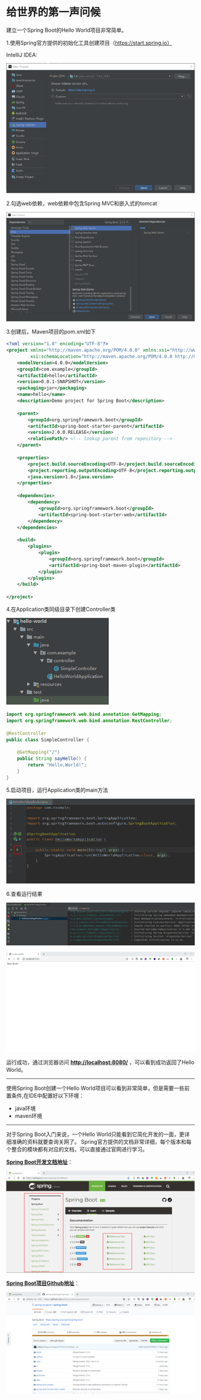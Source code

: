 # 给世界的第一声问候

建立一个Spring Boot的Hello World项目非常简单。

1.使用Spring官方提供的初始化工具创建项目（<https://start.spring.io）>

IntelliJ IDEA:

![示例](../IMG/hello/01.png)

2.勾选web依赖，web依赖中包含Spring MVC和嵌入式的tomcat

![示例](../IMG/hello/02.png)

3.创建后，Maven项目的pom.xml如下

```xml
<?xml version="1.0" encoding="UTF-8"?>
<project xmlns="http://maven.apache.org/POM/4.0.0" xmlns:xsi="http://www.w3.org/2001/XMLSchema-instance"
         xsi:schemaLocation="http://maven.apache.org/POM/4.0.0 http://maven.apache.org/xsd/maven-4.0.0.xsd">
    <modelVersion>4.0.0</modelVersion>
    <groupId>com.example</groupId>
    <artifactId>hello</artifactId>
    <version>0.0.1-SNAPSHOT</version>
    <packaging>jar</packaging>
    <name>hello</name>
    <description>Demo project for Spring Boot</description>

    <parent>
        <groupId>org.springframework.boot</groupId>
        <artifactId>spring-boot-starter-parent</artifactId>
        <version>2.0.0.RELEASE</version>
        <relativePath/> <!-- lookup parent from repository -->
    </parent>

    <properties>
        <project.build.sourceEncoding>UTF-8</project.build.sourceEncoding>
        <project.reporting.outputEncoding>UTF-8</project.reporting.outputEncoding>
        <java.version>1.8</java.version>
    </properties>

    <dependencies>
        <dependency>
            <groupId>org.springframework.boot</groupId>
            <artifactId>spring-boot-starter-web</artifactId>
        </dependency>
    </dependencies>

    <build>
        <plugins>
            <plugin>
                <groupId>org.springframework.boot</groupId>
                <artifactId>spring-boot-maven-plugin</artifactId>
            </plugin>
        </plugins>
    </build>

</project>
```

4.在Application类同级目录下创建Controller类

![示例](../IMG/hello/03.png)

```java
import org.springframework.web.bind.annotation.GetMapping;
import org.springframework.web.bind.annotation.RestController;

@RestController
public class SimpleController {

    @GetMapping("/")
    public String sayHello() {
        return "Hello,World!";
    }
}
```

5.启动项目，运行Application类的main方法

![示例](../IMG/hello/04.png)

6.查看运行结果

![示例](../IMG/hello/05.png)

![示例](../IMG/hello/06.png)

运行成功，通过浏览器访问 **<http://localhost:8080/>** ，可以看到成功返回了Hello World。

---

使用Spring Boot创建一个Hello World项目可以看到非常简单，但是需要一些前置条件,在IDE中配置好以下环境：

- java环境
- maven环境

---

对于Spring Boot入门来说，一个Hello World只能看到它简化开发的一面，更详细准确的资料就要查询关网了。
Spring官方提供的文档非常详细，每个版本和每个整合的模块都有对应的文档，可以直接通过官网进行学习。

**[Spring Boot开发文档地址](https://spring.io/projects/spring-boot#learn)**：

![Spring Boot开发文档地址](../IMG/hello/07.png)

**[Spring Boot项目Github地址](https://github.com/spring-projects/spring-boot)**：

![Spring Boot项目Github地址](../IMG/hello/08.png)
